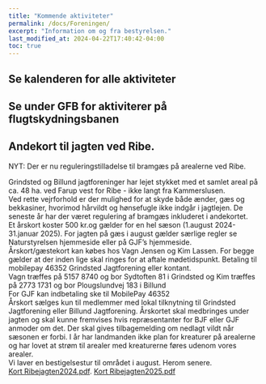 ```yaml
---
title: "Kommende aktiviteter"
permalink: /docs/Foreningen/
excerpt: "Information om og fra bestyrelsen."
last_modified_at: 2024-04-22T17:40:42-04:00
toc: true
---
```

## Se kalenderen for alle aktiviteter

## Se under GFB for aktiviterer på flugtskydningsbanen


## Andekort til jagten ved Ribe.  

NYT: Der er nu reguleringstilladelse til bramgæs på arealerne ved Ribe.

Grindsted og Billund jagtforeninger har lejet stykket med et samlet areal på ca. 48 ha. ved Farup vest for Ribe - ikke langt fra Kammerslusen.   
Ved rette vejrforhold er der mulighed for at skyde både ænder, gæs og bekkasiner, hvorimod hårvildt og hønsefugle ikke indgår i jagtlejen. De seneste år har der været regulering af bramgæs inkluderet i andekortet.    
Et årskort koster 500 kr.og gælder for en hel sæson (1.august 2024- 31.januar 2025). For jagten på gæs i august gælder særlige regler se Naturstyrelsen hjemmeside eller på GJF’s hjemmeside.    
Årskort/gæstekort kan købes hos Vagn Jensen og Kim Lassen. For begge gælder at der inden lige skal ringes for at aftale mødetidspunkt. Betaling til mobilepay 46352 Grindsted Jagtforening eller kontant.    
Vagn træffes på 5157 8740 og bor Sydtoften 81 i Grindsted og Kim træffes på 2773 1731 og bor Plougslundvej 183 i Billund    
For GJF kan indbetaling ske til MobilePay 46352    
Årskort sælges kun til medlemmer med lokal tilknytning til Grindsted Jagtforening eller Billund Jagtforening. Årskortet skal medbringes under jagten og skal kunne fremvises hvis repræsentanter for BJF eller GJF anmoder om det. Der skal gives tilbagemelding om nedlagt vildt når sæsonen er forbi. I år har landmanden ikke plan for kreaturer på arealerne og har lovet at strøm til arealer med kreaturerne føres udenom vores arealer.    
Vi laver en bestigelsestur til området i august. Herom senere.    
[Kort Ribejagten2024.pdf](https://github.com/user-attachments/files/16202117/Kort.Ribejagten2024.pdf).
[Kort Ribejagten2025.pdf](/images/Regulering%20af%20Bramgæs%202024%20side%201.jpg)